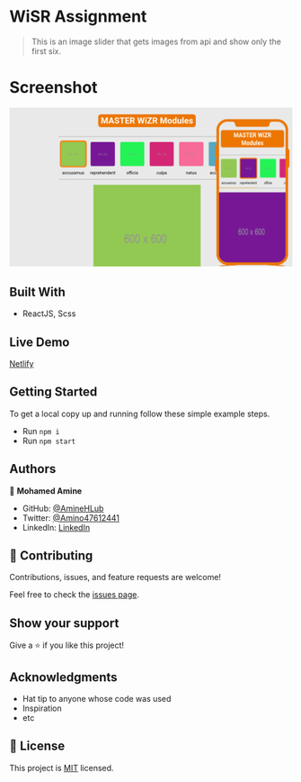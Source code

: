 # WiSR Assignment

> This is an image slider that gets images from api and show only the first six.

# Screenshot

![screenshot](./app_screenshot.png)


## Built With

- ReactJS, Scss

## Live Demo

[Netlify](https://mwzr-task.netlify.app/)


## Getting Started

To get a local copy up and running follow these simple example steps.

- Run `npm i` 
- Run `npm start` 


## Authors

👤 **Mohamed Amine**

- GitHub: [@AmineHLub](https://github.com/AmineHLub)
- Twitter: [@Amino47612441](https://twitter.com/Amino47612441)
- LinkedIn: [LinkedIn](https://www.linkedin.com/in/mohamed-amine-hajltaief-b18863163/)

## 🤝 Contributing

Contributions, issues, and feature requests are welcome!

Feel free to check the [issues page](../../issues/).

## Show your support

Give a ⭐️ if you like this project!

## Acknowledgments

- Hat tip to anyone whose code was used
- Inspiration
- etc

## 📝 License

This project is [MIT](./MIT.md) licensed.
